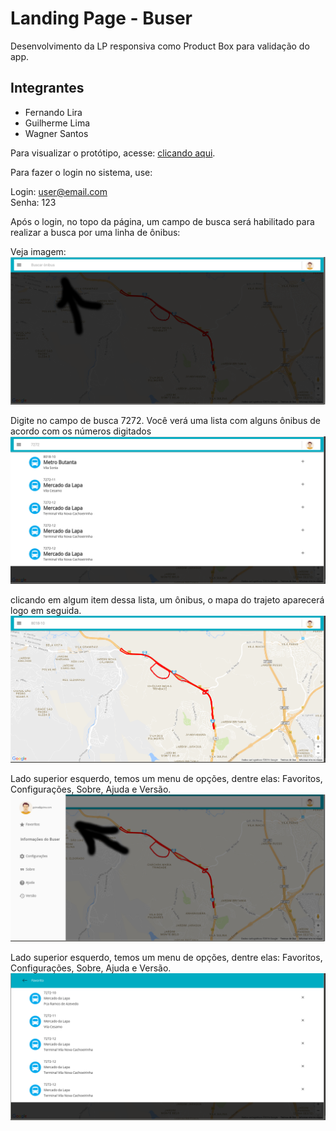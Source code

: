 # Landing Page - Buser
Desenvolvimento da LP responsiva como Product Box para validação do app.

## Integrantes
+ Fernando Lira
+ Guilherme Lima
+ Wagner Santos

Para visualizar o protótipo, acesse: [clicando aqui](http://wagnerssouza.github.io/projects/buser/prototype/).

Para fazer o login no sistema, use:

Login: user@email.com <br />
Senha: 123

Após o login, no topo da página, um campo de busca será habilitado para realizar a busca por uma linha de ônibus:

Veja imagem:
![Campo de busca](https://raw.githubusercontent.com/wagnerssouza/wagnerssouza.github.io/master/projects/buser/prototype/assets/images/tratadas/imagem-topo.png)


Digite no campo de busca 7272. Você verá uma lista com alguns ônibus de acordo com os números digitados
![Lista de ônibus habilitada](https://github.com/wagnerssouza/wagnerssouza.github.io/blob/master/projects/buser/prototype/assets/images/tratadas/imagem-lista-onibus-habilitada.png?raw=true)

clicando em algum item dessa lista, um ônibus, o mapa do trajeto aparecerá logo em seguida.
![Trajeto](https://github.com/wagnerssouza/wagnerssouza.github.io/blob/master/projects/buser/prototype/assets/images/tratadas/imagem-linha-mapa.png?raw=true)

Lado superior esquerdo, temos um menu de opções, dentre elas: Favoritos, Configurações, Sobre, Ajuda e Versão.
![Menu com opções](https://github.com/wagnerssouza/wagnerssouza.github.io/blob/master/projects/buser/prototype/assets/images/tratadas/imagem-menu.png?raw=true)


Lado superior esquerdo, temos um menu de opções, dentre elas: Favoritos, Configurações, Sobre, Ajuda e Versão.
![Lista de favoritos](https://github.com/wagnerssouza/wagnerssouza.github.io/blob/master/projects/buser/prototype/assets/images/tratadas/imagem-lista-favoritos.png?raw=true)
